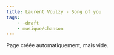 ```yaml
---
title: Laurent Voulzy - Song of you
tags:
    - -draft
    - musique/chanson
---
```


Page créée automatiquement, mais vide.
